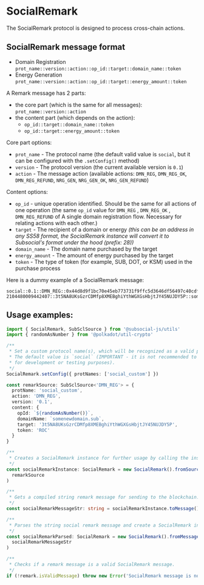 # SocialRemark

The SocialRemark protocol is designed to process cross-chain actions.

## SocialRemark message format

- Domain Registration
  `prot_name::version::action::op_id::target::domain_name::token`
- Energy Generation
  `prot_name::version::action::op_id::target::energy_amount::token`

A Remark message has 2 parts:
- the core part (which is the same for all messages): `prot_name::version::action`
- the content part (which depends on the action):
  - `op_id::target::domain_name::token`
  - `op_id::target::energy_amount::token`

Core part options:
- `prot_name` - The protocol name (the default valid value is `social`, but it can be configured with the `.setConfig()` method)
- `version` - The protocol version (the current available version is `0.1`)
- `action` - The message action (available actions: `DMN_REG`, `DMN_REG_OK`, `DMN_REG_REFUND`, `NRG_GEN`, `NRG_GEN_OK`, `NRG_GEN_REFUND`)

Content options:
- `op_id` - unique operation identified. Should be the same for all actions of one operation (the same `op_id` value for `DMN_REG` , `DMN_REG_OK` , `DMN_REG_REFUND` of A single domain registration flow. Necessary for relating actions with each other.)
- `target` - The recipient of a domain or energy _(this can be an address in any SS58 format, the SocialRemark instance will convert it to Subsocial's format under the hood (prefix: 28))_
- `domain_name` - The domain name purchased by the target
- `energy_amount` - The amount of energy purchased by the target
- `token` - The type of token (for example, SUB, DOT, or KSM) used in the purchase process

Here is a dummy example of a SocialRemark message:

```
social::0.1::DMN_REG::0x44d8d9f1bc70e45eb773731f9ffc5d3646df56497c40cdfff37c8ceb71fa2-2104480009442407::3t5NA8UKsGzrCDMfp8XMEBghiYthWGXGsHbjtJY45NUJDY5P::somenewdomain.sub::DOT
```

## Usage examples:

```typescript
import { SocialRemark, SubSclSource } from '@subsocial-js/utils'
import { randomAsNumber } from '@polkadot/util-crypto'

/**
 * Set a custom protocol name(s), which will be recognized as a valid protocol name.
 * The default value is `social` (IMPORTANT - it is not recommended to use the default value
 * for development or testing purposes).
 */
SocialRemark.setConfig({ protNames: ['social_custom'] })

const remarkSource: SubSclSource<'DMN_REG'> = {
  protName: 'social_custom',
  action: 'DMN_REG',
  version: '0.1',
  content: {
    opId: `${randomAsNumber()}`,
    domainName: `somenewdomain.sub`,
    target: '3t5NA8UKsGzrCDMfp8XMEBghiYthWGXGsHbjtJY45NUJDY5P',
    token: 'ROC'
  }
}

/**
 * Creates a SocialRemark instance for further usage by calling the instance methods.
 */
const socialRemarkInstance: SocialRemark = new SocialRemark().fromSource(
  remarkSource
)

/**
 * Gets a compiled string remark message for sending to the blockchain.
 */
const socialRemarkMessageStr: string = socialRemarkInstance.toMessage()

/**
 * Parses the string social remark message and create a SocialRemark instance.
 */
const socialRemarkParsed: SocialRemark = new SocialRemark().fromMessage(
  socialRemarkMessageStr
)

/**
 * Checks if a remark message is a valid SocialRemark message.
 */
if (!remark.isValidMessage) throw new Error('SocialRemark message is not valid.')
```

